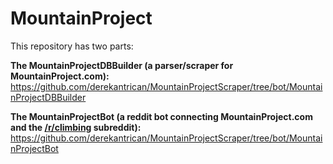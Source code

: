 # MountainProject

This repository has two parts:

**The MountainProjectDBBuilder (a parser/scraper for MountainProject.com):** https://github.com/derekantrican/MountainProjectScraper/tree/bot/MountainProjectDBBuilder

**The MountainProjectBot (a reddit bot connecting MountainProject.com and the [/r/climbing](https://reddit.com/r/climbing) subreddit):** https://github.com/derekantrican/MountainProjectScraper/tree/bot/MountainProjectBot
